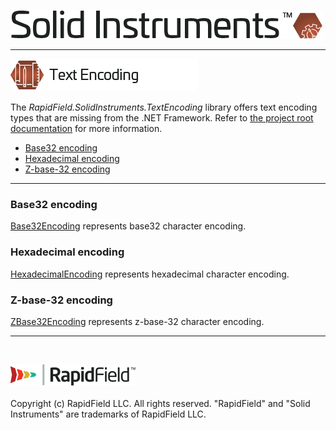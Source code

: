 <!--
Copyright (c) RapidField LLC. Licensed under the MIT License. See LICENSE.txt in the project root for license information.
-->

![Solid Instruments logo](../../SolidInstruments.Logo.Color.Transparent.500w.png)
- - -

![Text Encoding label](Label.TextEncoding.300w.png)

The *RapidField.SolidInstruments.TextEncoding* library offers text encoding types that are missing from the .NET Framework. Refer to [the project root documentation](../../README.md) for more information.

- [Base32 encoding](#base32-encoding)
- [Hexadecimal encoding](#hexadecimal-encoding)
- [Z-base-32 encoding](#z-base-32-encoding)

- - -

### Base32 encoding

[Base32Encoding](Base32Encoding.cs) represents base32 character encoding.

### Hexadecimal encoding

[HexadecimalEncoding](HexadecimalEncoding.cs) represents hexadecimal character encoding.

### Z-base-32 encoding

[ZBase32Encoding](ZBase32Encoding.cs) represents z-base-32 character encoding.

- - -
<br />

![RapidField logo](../../RapidField.Logo.Color.Black.Transparent.200w.png)
<br /><br />
Copyright (c) RapidField LLC. All rights reserved. "RapidField" and "Solid Instruments" are trademarks of RapidField LLC.